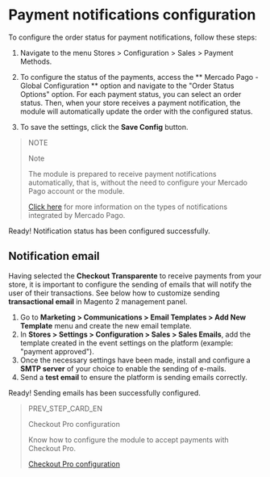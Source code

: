 # Payment notifications configuration

To configure the order status for payment notifications, follow these steps:

1. Navigate to the menu Stores > Configuration > Sales > Payment Methods.

2. To configure the status of the payments, access the ** Mercado Pago - Global Configuration ** option and navigate to the "Order Status Options" option.
For each payment status, you can select an order status. Then, when your store receives a payment notification, the module will automatically update the order with the configured status.

3. To save the settings, click the **Save Config** button.

> NOTE
>
> Note
>
> The module is prepared to receive payment notifications automatically, that is, without the need to configure your Mercado Pago account or the module.
>
> [Click here](https://www.mercadopago[FAKER][URL][DOMAIN]/developers/en/guides/notifications/introduction) for more information on the types of notifications integrated by Mercado Pago.

Ready! Notification status has been configured successfully.

## Notification email

Having selected the **Checkout Transparente** to receive payments from your store, it is important to configure the sending of emails that will notify the user of their transactions. See below how to customize sending **transactional email** in Magento 2 management panel.

1. Go to **Marketing > Communications > Email Templates > Add New Template** menu and create the new email template.
2. In **Stores > Settings > Configuration > Sales > Sales Emails**, add the template created in the event settings on the platform (example: "payment approved").
3. Once the necessary settings have been made, install and configure a **SMTP server** of your choice to enable the sending of e-mails.
4. Send a **test email** to ensure the platform is sending emails correctly.

Ready! Sending emails has been successfully configured.

> PREV_STEP_CARD_EN
>
> Checkout Pro configuration
>
> Know how to configure the module to accept payments with Checkout Pro.
>
> [Checkout Pro configuration](https://www.mercadopago[FAKER][URL][DOMAIN]/developers/en/guides/plugins/magento-two/checkout-pro-configuration)
